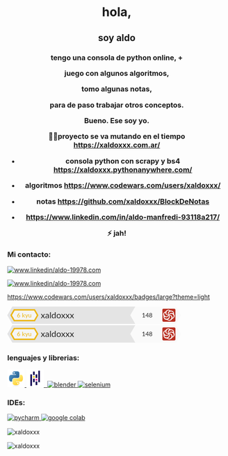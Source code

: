 <h1 align="center"> hola,  </h1>
<h2 align="center"> soy aldo </h2>
<h3 align="center">
 
 
 
 tengo una consola de python online, +
 
 
 juego con algunos algoritmos, 
 
 
 tomo algunas notas, 
 
 
 para de paso trabajar otros conceptos. 
 
 
 Bueno. Ese soy yo.


👨‍💻proyecto se va mutando en el tiempo https://xaldoxxx.com.ar/

- consola python con scrapy y bs4 https://xaldoxxx.pythonanywhere.com/
 
- algoritmos https://www.codewars.com/users/xaldoxxx/ 

- notas https://github.com/xaldoxxx/BlockDeNotas 

- https://www.linkedin.com/in/aldo-manfredi-93118a217/


⚡ jah!


</h3>
<h3 align="left">Mi contacto:</h3> <p> <a href="https://www.linkedin.com/in/aldo-manfredi-93118a217/" target="blank"><img src="https://raw.githubusercontent.com/rahuldkjain/github-profile-readme-generator/master/src/images/icons/Social/linked-in-alt.svg" alt="www.linkedin/aldo-19978.com" height="30" width="40" /></a></p>



<p> <a href="https://www.linkedin.com/in/aldo-manfredi-93118a217/" target="blank"><img src="https://www.codewars.com/users/xaldoxxx/badges/large?theme=light" alt="www.linkedin/aldo-19978.com" height="30" width="40" /></a></p>


https://www.codewars.com/users/xaldoxxx/badges/large?theme=light




  <svg width="400" height="40" viewBox="0 0 400 40" xmlns="http://www.w3.org/2000/svg">
    <path fill="#E4E4E4" d="M11.547 40L0 20 11.547 0h360.467v40z"/>
    <text fill="#262626" font-family="Lato, HelveticaNeue, Helvetica Neue, Helvetica, Arial, sans-serif" font-size="20" x="77" y="27">xaldoxxx</text>
    <path fill="#FAFAFA" d="M294.547 40L283 20l11.547-20h93.906L400 20l-11.547 20z"/>
    <text fill="#262626" font-family="Lato, HelveticaNeue, Helvetica Neue, Helvetica, Arial, sans-serif" font-size="14" text-anchor="middle" x="322" y="25">148</text>
      <path fill="#B92F21" d="M384.497 5h-24.994A2.51 2.51 0 0 0 357 7.503v24.994A2.51 2.51 0 0 0 359.503 35h24.994A2.51 2.51 0 0 0 387 32.497V7.503A2.51 2.51 0 0 0 384.497 5zm.568 17.828c-.123.122-.24.25-.408.423.24 1.448-.707 2.307-1.747 3.11a255.023 255.023 0 0 1-3.263 2.49c-.245.184-.544.293-.82.438-.683 1.886-.941 2.118-2.388 2.085-.346.93-1.034 1.301-2.034 1.039-.067-.018-.17-.076-.192-.054-.973 1-2.089.23-3.102.164-.75-.049-1.508-.53-2.183-.947-.57-.352-.974-1-1.784-.813a.14.14 0 0 1-.1-.02c-.782-.565-1.726-.218-2.519-.43-1.028-.276-1.942-.995-2.883-1.56-.141-.084-.17-.365-.24-.558-.049-.13-.05-.358-.125-.384-1.028-.35-.99-1.328-1.33-2.11-.316-.727-.535-1.378-.134-2.133.094-.178.09-.477.01-.67-.518-1.238-.53-1.234-.402-2.465-1.063-.906-1.22-1.594-.356-2.686-.346-.784-.52-1.576.425-2.142.07-.043.094-.18.12-.279.308-1.21 1.222-1.971 2.182-2.566.88-.546 1.95-.682 2.53-1.783.217-.411.89-.652 1.024-1.279.032-.148.197-.293.336-.387.693-.463 1.502-.702 2.135-1.328.266-.262 1.008-.043 1.712-.043.936-1.169 2.221-.219 3.408-.067.561.071 1.063.571 1.605.852.238.124.503.204.765.27.165.04.368-.036.516.028.832.361 1.66.596 2.566.247.124-.048.403.047.474.16.582.93 1.76.63 2.473 1.234.205.174.238.55.377.904.681.223 1.425.491 1.245 1.511.73.45.252 1.4.797 1.927-.575 1.257.765 2.304.389 3.623.178.123.447.236.605.437.227.288.61.788.515.94-.583.932.68 1.957-.199 2.822zm-13.358-11.386c-1.385.513-1.401.537-1.092 1.779-.673.3-1.08.787-.725 1.605a.443.443 0 0 1-.054.383c-.319.374-.258.72-.093 1.152.09.238-.088.58-.144.87.295.407.616.795.869 1.224.095.16.119.523.021.6-.15.12-.47.159-.651.08-.725-.316-1.487-.605-2.114-1.068-.49-.363-.834-.946-1.183-1.47-.255-.384-.413-.831-.709-1.446.066-.13.238-.453.392-.784.108-.234.33-.529.262-.708-.196-.527.18-.932.188-1.361.022-1.112 1.25-1.337 1.473-2.249 1.188-.523 2.287-1.385 3.724-.959.223.067.466.062.67.087.259.524-.02.813-.282 1.158-.24.315-.365.718-.552 1.107zm8.605.969l1.386 1.227.368 1.626-.211.166c-.923-.602-2.094.066-2.986-.716-.068-.06-.203-.078-.3-.063-.893.136-1.83.155-2.667.455-1.576.566-3.02 1.401-4.025 3.022-.69-.731-.682-1.482-.525-2.225.153-.718.408-1.414.636-2.18.872.01.833-.808 1.071-1.292 1.94-.746 3.806-1.559 6.001-.786.208.483.611.982 1.252.766zm-8.393 8.495c.775 1.676.215 3.145-.484 4.53-.298.392-.599.784-.894 1.18-.083.11-.152.33-.227.33-1.043-.002-1.667 1.036-2.766 1.025-.881-.009-1.72.159-2.623-.148-1.054-.36-1.897-.905-2.683-1.683-.644-.635-.813-1.256-.581-2.083h2.114c.506.618 1.223.956 2.148.405.152-.09.395-.02.593-.045.402-.05.806-.09 1.2-.18.387-.089.763-.233 1.144-.351.131-.041.302-.039.39-.123a49.786 49.786 0 0 0 1.625-1.634c.331-.35.629-.734 1.044-1.223zm-8.55-7.412c-.099.867.008 1.546.824 1.968-.32.9-.38 1.692.727 2.013.062.018.157.07.161.113.082.988.949 1.092 1.583 1.528 1.013.699 2.025 1.145 3.268.997.203-.024.422.079.653.127-.126.997-.883 1.466-1.499 1.685-1.169.417-2.355 1.182-3.725.514-.262-.127-.667.039-.898.06-1.429-.664-2.115-2.04-3.314-2.925.057-.62.518-1.347-.268-1.765.193-1.892.87-3.372 2.488-4.315zm17.403 12.717c-.134-.358-.343-.631-.3-.856.132-.688-.138-1.144-.732-1.52.273-.84-.014-1.456-.766-1.903-.17-.101-.314-.365-.337-.57-.068-.581-.374-.862-.934-.932-.166-.02-.396-.048-.476-.16-.808-1.117-2.061-1.097-3.228-1.3-.281-.048-.564-.087-.875-.134.086-1.003.891-1.294 1.415-1.487 1.198-.44 2.504-1.041 3.787-.495 1.02.436 2.277.51 2.952 1.654.207.351.683.544 1.035.808l.643 1.978v2.056c-.548.829-.966 1.976-2.184 2.86zm-11.883 3.506c1.956.027 2.165-.1 2.604-1.54.833-.277 1.549-.712 1.559-1.778.001-.13.202-.259.31-.388.132-.157.358-.302.379-.473.153-1.27.427-2.548-.018-3.816-.176-.502-.374-.998-.637-1.697.512.051.852.02 1.142.126 1.23.452 2.217 1.278 2.987 2.302.363.482.459 1.164.734 1.915-.303.446-.444 1.092.117 1.747-.739.6-1.123 1.303-1.004 2.12l-1.8 1.728-1.567.697c-.495.094-.979.23-1.47.264-.473.034-1.046.12-1.409-.097-.603-.359-1.57-.088-1.927-1.11z" />
    <path fill="#F5F5F5" d="M62.237 31.45L68.61 20 62.237 8.55H16.41L10.037 20l6.373 11.45z"/>
    <text fill="#ECB613" font-family="Lato, HelveticaNeue, Helvetica Neue, Helvetica, Arial, sans-serif" font-size="14" x="32" y="18.77" text-anchor="middle" transform="translate(7 6)">6 kyu</text>
    <path fill="#ECB613" d="M15.083 34L7 20l8.083-14H63.58l8.083 14-8.083 14H15.083zm46.614-3.233L67.919 20 61.697 9.233H16.95L10.728 20l6.222 10.767h44.747z"/>
  </svg>
  
  
  
  
  
  
  <svg width="400" height="40" viewBox="0 0 400 40" xmlns="http://www.w3.org/2000/svg">
    <path fill="#E4E4E4" d="M11.547 40L0 20 11.547 0h360.467v40z"/>
    <text fill="#262626" font-family="Lato, HelveticaNeue, Helvetica Neue, Helvetica, Arial, sans-serif" font-size="20" x="77" y="27">xaldoxxx</text>
    <path fill="#FAFAFA" d="M294.547 40L283 20l11.547-20h93.906L400 20l-11.547 20z"/>
    <text fill="#262626" font-family="Lato, HelveticaNeue, Helvetica Neue, Helvetica, Arial, sans-serif" font-size="14" text-anchor="middle" x="322" y="25">148</text>
      <path fill="#B92F21" d="M384.497 5h-24.994A2.51 2.51 0 0 0 357 7.503v24.994A2.51 2.51 0 0 0 359.503 35h24.994A2.51 2.51 0 0 0 387 32.497V7.503A2.51 2.51 0 0 0 384.497 5zm.568 17.828c-.123.122-.24.25-.408.423.24 1.448-.707 2.307-1.747 3.11a255.023 255.023 0 0 1-3.263 2.49c-.245.184-.544.293-.82.438-.683 1.886-.941 2.118-2.388 2.085-.346.93-1.034 1.301-2.034 1.039-.067-.018-.17-.076-.192-.054-.973 1-2.089.23-3.102.164-.75-.049-1.508-.53-2.183-.947-.57-.352-.974-1-1.784-.813a.14.14 0 0 1-.1-.02c-.782-.565-1.726-.218-2.519-.43-1.028-.276-1.942-.995-2.883-1.56-.141-.084-.17-.365-.24-.558-.049-.13-.05-.358-.125-.384-1.028-.35-.99-1.328-1.33-2.11-.316-.727-.535-1.378-.134-2.133.094-.178.09-.477.01-.67-.518-1.238-.53-1.234-.402-2.465-1.063-.906-1.22-1.594-.356-2.686-.346-.784-.52-1.576.425-2.142.07-.043.094-.18.12-.279.308-1.21 1.222-1.971 2.182-2.566.88-.546 1.95-.682 2.53-1.783.217-.411.89-.652 1.024-1.279.032-.148.197-.293.336-.387.693-.463 1.502-.702 2.135-1.328.266-.262 1.008-.043 1.712-.043.936-1.169 2.221-.219 3.408-.067.561.071 1.063.571 1.605.852.238.124.503.204.765.27.165.04.368-.036.516.028.832.361 1.66.596 2.566.247.124-.048.403.047.474.16.582.93 1.76.63 2.473 1.234.205.174.238.55.377.904.681.223 1.425.491 1.245 1.511.73.45.252 1.4.797 1.927-.575 1.257.765 2.304.389 3.623.178.123.447.236.605.437.227.288.61.788.515.94-.583.932.68 1.957-.199 2.822zm-13.358-11.386c-1.385.513-1.401.537-1.092 1.779-.673.3-1.08.787-.725 1.605a.443.443 0 0 1-.054.383c-.319.374-.258.72-.093 1.152.09.238-.088.58-.144.87.295.407.616.795.869 1.224.095.16.119.523.021.6-.15.12-.47.159-.651.08-.725-.316-1.487-.605-2.114-1.068-.49-.363-.834-.946-1.183-1.47-.255-.384-.413-.831-.709-1.446.066-.13.238-.453.392-.784.108-.234.33-.529.262-.708-.196-.527.18-.932.188-1.361.022-1.112 1.25-1.337 1.473-2.249 1.188-.523 2.287-1.385 3.724-.959.223.067.466.062.67.087.259.524-.02.813-.282 1.158-.24.315-.365.718-.552 1.107zm8.605.969l1.386 1.227.368 1.626-.211.166c-.923-.602-2.094.066-2.986-.716-.068-.06-.203-.078-.3-.063-.893.136-1.83.155-2.667.455-1.576.566-3.02 1.401-4.025 3.022-.69-.731-.682-1.482-.525-2.225.153-.718.408-1.414.636-2.18.872.01.833-.808 1.071-1.292 1.94-.746 3.806-1.559 6.001-.786.208.483.611.982 1.252.766zm-8.393 8.495c.775 1.676.215 3.145-.484 4.53-.298.392-.599.784-.894 1.18-.083.11-.152.33-.227.33-1.043-.002-1.667 1.036-2.766 1.025-.881-.009-1.72.159-2.623-.148-1.054-.36-1.897-.905-2.683-1.683-.644-.635-.813-1.256-.581-2.083h2.114c.506.618 1.223.956 2.148.405.152-.09.395-.02.593-.045.402-.05.806-.09 1.2-.18.387-.089.763-.233 1.144-.351.131-.041.302-.039.39-.123a49.786 49.786 0 0 0 1.625-1.634c.331-.35.629-.734 1.044-1.223zm-8.55-7.412c-.099.867.008 1.546.824 1.968-.32.9-.38 1.692.727 2.013.062.018.157.07.161.113.082.988.949 1.092 1.583 1.528 1.013.699 2.025 1.145 3.268.997.203-.024.422.079.653.127-.126.997-.883 1.466-1.499 1.685-1.169.417-2.355 1.182-3.725.514-.262-.127-.667.039-.898.06-1.429-.664-2.115-2.04-3.314-2.925.057-.62.518-1.347-.268-1.765.193-1.892.87-3.372 2.488-4.315zm17.403 12.717c-.134-.358-.343-.631-.3-.856.132-.688-.138-1.144-.732-1.52.273-.84-.014-1.456-.766-1.903-.17-.101-.314-.365-.337-.57-.068-.581-.374-.862-.934-.932-.166-.02-.396-.048-.476-.16-.808-1.117-2.061-1.097-3.228-1.3-.281-.048-.564-.087-.875-.134.086-1.003.891-1.294 1.415-1.487 1.198-.44 2.504-1.041 3.787-.495 1.02.436 2.277.51 2.952 1.654.207.351.683.544 1.035.808l.643 1.978v2.056c-.548.829-.966 1.976-2.184 2.86zm-11.883 3.506c1.956.027 2.165-.1 2.604-1.54.833-.277 1.549-.712 1.559-1.778.001-.13.202-.259.31-.388.132-.157.358-.302.379-.473.153-1.27.427-2.548-.018-3.816-.176-.502-.374-.998-.637-1.697.512.051.852.02 1.142.126 1.23.452 2.217 1.278 2.987 2.302.363.482.459 1.164.734 1.915-.303.446-.444 1.092.117 1.747-.739.6-1.123 1.303-1.004 2.12l-1.8 1.728-1.567.697c-.495.094-.979.23-1.47.264-.473.034-1.046.12-1.409-.097-.603-.359-1.57-.088-1.927-1.11z" />
    <path fill="#F5F5F5" d="M62.237 31.45L68.61 20 62.237 8.55H16.41L10.037 20l6.373 11.45z"/>
    <text fill="#ECB613" font-family="Lato, HelveticaNeue, Helvetica Neue, Helvetica, Arial, sans-serif" font-size="14" x="32" y="18.77" text-anchor="middle" transform="translate(7 6)">6 kyu</text>
    <path fill="#ECB613" d="M15.083 34L7 20l8.083-14H63.58l8.083 14-8.083 14H15.083zm46.614-3.233L67.919 20 61.697 9.233H16.95L10.728 20l6.222 10.767h44.747z"/>
  </svg>
  
  


<h3 align="left">lenguajes y librerias:</h3> 
<p align="left"> <a href="https://www.python.org" target="_blank" rel="noreferrer"> <img src="https://raw.githubusercontent.com/devicons/devicon/master/icons/python/python-original.svg" alt="python" width="40" height="40"/> </a> <a href="https://pandas.pydata.org/" target="_blank" rel="noreferrer"> <img src="https://raw.githubusercontent.com/devicons/devicon/2ae2a900d2f041da66e950e4d48052658d850630/icons/pandas/pandas-original.svg" alt="pandas" width="40" height="40"/> </a>
  <a href="https://www.blender.org/" target="_blank" rel="noreferrer"> <img href="https://download.blender.org/branding/community/blender_community_badge_white.svg" target="_blank" rel="noreferrer"> <img src="https://download.blender.org/branding/community/blender_community_badge_white.svg" alt="blender" width="40" height="40"/> </a> 
  <a href="https://www.selenium.dev" target="_blank" rel="noreferrer"> <img src="https://raw.githubusercontent.com/detain/svg-logos/780f25886640cef088af994181646db2f6b1a3f8/svg/selenium-logo.svg" alt="selenium" width="40" height="40"/> </a>
  </p>
  
  

<h3 align="left">IDEs: </h3> <p align="left"> <a href="https://www.jetbrains.com/es-es/pycharm/" target="_blank" rel="noreferrer"> <img src="https://upload.wikimedia.org/wikipedia/commons/1/1d/PyCharm_Icon.svg" alt="pycharm" width="40" height="40"/> </a> <a href="https://colab.research.google.com/" target="_blank" rel="noreferrer"> <img src="https://upload.wikimedia.org/wikipedia/commons/d/d0/Google_Colaboratory_SVG_Logo.svg" alt="google colab" width="40" height="40"/> </a>  </p>



<p><img align="center" src="https://github-readme-stats.vercel.app/api/top-langs?username=xaldoxxx&show_icons=true&locale=en&layout=compact" alt="xaldoxxx" /></p>


<p><img align="center" src="https://github-readme-streak-stats.herokuapp.com/?user=xaldoxxx&" alt="xaldoxxx" /></p>
